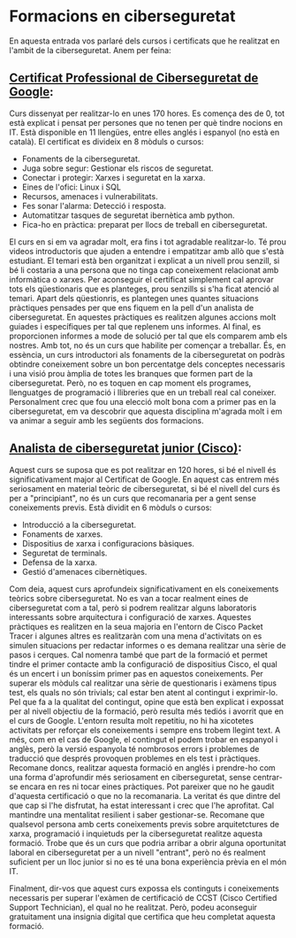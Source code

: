 # Formacions en ciberseguretat

En aquesta entrada vos parlaré dels cursos i certificats que he realitzat en l'ambit de la ciberseguretat. Anem per feina:

## [Certificat Professional de Ciberseguretat de Google](https://www.coursera.org/professional-certificates/google-cybersecurity): 

Curs dissenyat per realitzar-lo en unes 170 hores. Es comença des de 0, tot està explicat i pensat per persones que no tenen per què tindre nocions en IT. Està disponible en 11 llengües, entre elles anglés i espanyol (no està en català). El certificat es divideix en 8 mòduls o cursos:

- Fonaments de la ciberseguretat.
- Juga sobre segur: Gestionar els riscos de seguretat.
- Conectar i protegir: Xarxes i seguretat en la xarxa.
- Eines de l'ofici: Linux i SQL
- Recursos, amenaces i vulnerabilitats.
- Fes sonar l'alarma: Detecció i resposta.
- Automatitzar tasques de seguretat ibernètica amb python.
- Fica-ho en pràctica: preparat per llocs de treball en ciberseguretat.

El curs en si em va agradar molt, era fins i tot agradable realitzar-lo. Té prou videos introductoris que ajuden a entendre i empatitzar amb allò que s'està estudiant. El temari està ben organitzat i explicat a un nivell prou senzill, si bé li costaria a una persona que no tinga cap coneixement relacionat amb informàtica o xarxes. Per aconseguir el certificat simplement cal aprovar tots els qüestionaris que es planteges, prou senzills si s'ha ficat atenció al temari. Apart dels qüestionris, es plantegen unes quantes situacions pràctiques pensades per que ens fiquem en la pell d'un analista de ciberseguretat. En aquestes pràctiques es realitzen algunes accions molt guiades i específiques per tal que replenem uns informes. Al final, es proporcionen informes a mode de solució per tal que els comparem amb els nostres. Amb tot, no és un curs que habilite per començar a treballar. És, en essència, un curs introductori als fonaments de la ciberseguretat on podràs obtindre coneixement sobre un bon percentatge dels conceptes necessaris i una visió prou àmplia de totes les branques que formen part de la ciberseguretat. Però, no es toquen en cap moment els programes, llenguatges de programació i llibreries que en un treball real cal coneixer. Personalment crec que fou una elecció molt bona com a primer pas en la ciberseguretat, em va descobrir que aquesta disciplina m'agrada molt i em va animar a seguir amb les següents dos formacions.

## [Analista de ciberseguretat junior (Cisco)](https://www.netacad.com/career-paths/cybersecurity?courseLang=en-US):

Aquest curs se suposa que es pot realitzar en 120 hores, si bé el nivell és significativament major al Certificat de Google. En aquest cas entrem més seriosament en material teòric de ciberseguretat, si bé el nivell del curs és per a "principiant", no és un curs que recomanaria per a gent sense coneixements previs. Està dividit en 6 mòduls o cursos:

- Introducció a la ciberseguretat.
- Fonaments de xarxes.
- Dispositius de xarxa i configuracions bàsiques.
- Seguretat de terminals.
- Defensa de la xarxa.
- Gestió d'amenaces cibernètiques.

Com deia, aquest curs aprofundeix significativament en els coneixements teòrics sobre ciberseguretat. No es van a tocar realment eines de ciberseguretat com a tal, però si podrem realitzar alguns laboratoris interessants sobre arquitectura i configuració de xarxes. Aquestes pràctiques es realitzen en la seua majoria en l'entorn de Cisco Packet Tracer i algunes altres es realitzaràn com una mena d'activitats on es simulen situacions per redactar informes o es demana realitzar una sèrie de pasos i cerques. Cal nomenra també que part de la formació et permet tindre el primer contacte amb la configuració de dispositius Cisco, el qual és un encert i un boníssim primer pas en aquestos coneixements. Per superar els mòduls cal realitzar una sèrie de questionaris i exàmens tipus test, els quals no són trivials; cal estar ben atent al contingut i exprimir-lo. Pel que fa a la qualitat del contingut, opine que està ben explicat i expossat per al nivell objectiu de la formació, però resulta més tediós i avorrit que en el curs de Google. L'entorn resulta molt repetitiu, no hi ha xicotetes activitats per reforçar els coneixements i sempre ens trobem llegint text. A més, com en el cas de Google, el contingut el podem trobar en espanyol i anglès, però la versió espanyola té nombrosos errors i problemes de traducció que després provoquen problemes en els test i pràctiques. Recomane doncs, realitzar aquesta formació en anglés i prendre-ho com una forma d'aprofundir més seriosament en ciberseguretat, sense centrar-se encara en res ni tocar eines pràctiques. Pot pareixer que no he gaudit d'aquesta certificació o que no la recomanaria. La veritat és que dintre del que cap si l'he disfrutat, ha estat interessant i crec que l'he aprofitat. Cal mantindre una mentalitat resilient i saber gestionar-se. Recomane que qualsevol persona amb certs coneixements previs sobre arquitetctures de xarxa, programació i inquietuds per la ciberseguretat realitze aquesta formació. Trobe que és un curs que podria arribar a obrir alguna oportunitat laboral en ciberseguretat per a un nivell "entrant", però no és realment suficient per un lloc junior si no es té una bona experiència prèvia en el món IT. 

Finalment, dir-vos que aquest curs expossa els continguts i coneixements necessaris per superar l'exàmen de certificació de CCST (Cisco Certified Support Technician), el qual no he realitzat. Però, podeu aconseguir gratuitament una insignia digital que certifica que heu completat aquesta formació. 
  

